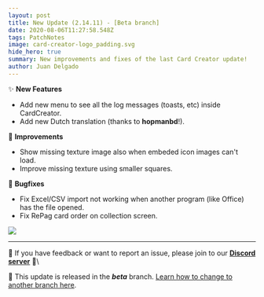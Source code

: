 ```yaml
---
layout: post
title: New Update (2.14.11) - [Beta branch]
date: 2020-08-06T11:27:58.548Z
tags: PatchNotes
image: card-creator-logo_padding.svg
hide_hero: true
summary: New improvements and fixes of the last Card Creator update!
author: Juan Delgado
---
```

✨ **New Features**

* Add new menu to see all the log messages (toasts, etc) inside CardCreator.
* Add new Dutch translation (thanks to **hopmanbd**!).

🔧 **Improvements**

* Show missing texture image also when embeded icon images can't load.
* Improve missing texture using smaller squares.

🐛 **Bugfixes**

* Fix Excel/CSV import not working when another program (like Office) has the file opened.
* Fix RePag card order on collection screen.

![](https://steamcdn-a.akamaihd.net/steamcommunity/public/images/clans/28448748/bd6874948116a0cce06a1ff667762f9709642805.png)

---

📌 If you have feedback or want to report an issue, please join to our **[Discord server](http://discord.gg/pixelatto)** 💬\

📌 This update is released in the ***beta*** branch. [Learn how to change to another branch here](/blog/beta-and-legacy-versions).
